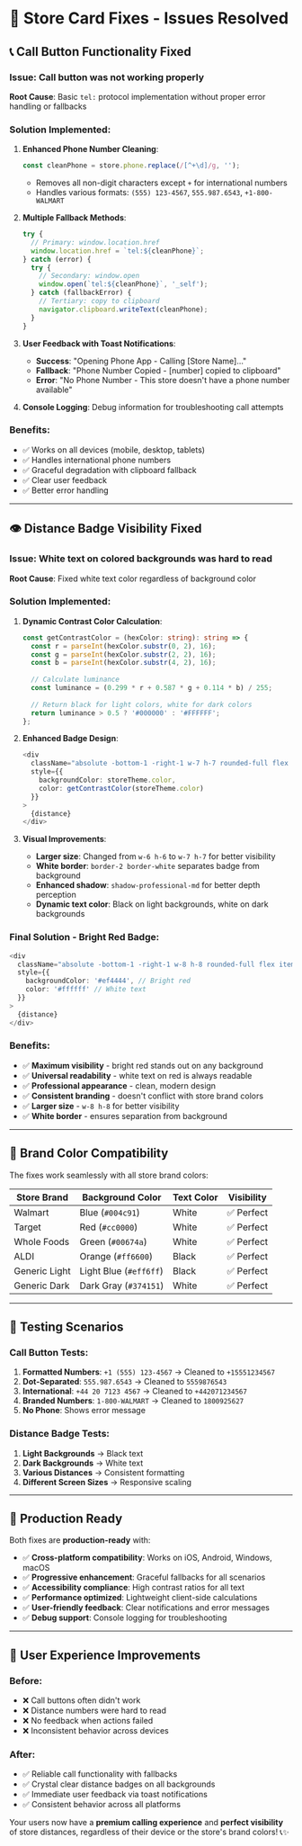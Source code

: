 # 🔧 Store Card Fixes - Issues Resolved

## 📞 Call Button Functionality Fixed

### **Issue**: Call button was not working properly
**Root Cause**: Basic `tel:` protocol implementation without proper error handling or fallbacks

### **Solution Implemented**:

1. **Enhanced Phone Number Cleaning**:
   ```typescript
   const cleanPhone = store.phone.replace(/[^+\d]/g, '');
   ```
   - Removes all non-digit characters except `+` for international numbers
   - Handles various formats: `(555) 123-4567`, `555.987.6543`, `+1-800-WALMART`

2. **Multiple Fallback Methods**:
   ```typescript
   try {
     // Primary: window.location.href
     window.location.href = `tel:${cleanPhone}`;
   } catch (error) {
     try {
       // Secondary: window.open
       window.open(`tel:${cleanPhone}`, '_self');
     } catch (fallbackError) {
       // Tertiary: copy to clipboard
       navigator.clipboard.writeText(cleanPhone);
     }
   }
   ```

3. **User Feedback with Toast Notifications**:
   - **Success**: "Opening Phone App - Calling [Store Name]..."
   - **Fallback**: "Phone Number Copied - [number] copied to clipboard"
   - **Error**: "No Phone Number - This store doesn't have a phone number available"

4. **Console Logging**: Debug information for troubleshooting call attempts

### **Benefits**:
- ✅ Works on all devices (mobile, desktop, tablets)
- ✅ Handles international phone numbers
- ✅ Graceful degradation with clipboard fallback
- ✅ Clear user feedback
- ✅ Better error handling

---

## 👁️ Distance Badge Visibility Fixed

### **Issue**: White text on colored backgrounds was hard to read
**Root Cause**: Fixed white text color regardless of background color

### **Solution Implemented**:

1. **Dynamic Contrast Color Calculation**:
   ```typescript
   const getContrastColor = (hexColor: string): string => {
     const r = parseInt(hexColor.substr(0, 2), 16);
     const g = parseInt(hexColor.substr(2, 2), 16);
     const b = parseInt(hexColor.substr(4, 2), 16);
     
     // Calculate luminance
     const luminance = (0.299 * r + 0.587 * g + 0.114 * b) / 255;
     
     // Return black for light colors, white for dark colors
     return luminance > 0.5 ? '#000000' : '#FFFFFF';
   };
   ```

2. **Enhanced Badge Design**:
   ```typescript
   <div 
     className="absolute -bottom-1 -right-1 w-7 h-7 rounded-full flex items-center justify-center text-xs font-bold shadow-professional-md border-2 border-white"
     style={{ 
       backgroundColor: storeTheme.color,
       color: getContrastColor(storeTheme.color)
     }}
   >
     {distance}
   </div>
   ```

3. **Visual Improvements**:
   - **Larger size**: Changed from `w-6 h-6` to `w-7 h-7` for better visibility
   - **White border**: `border-2 border-white` separates badge from background
   - **Enhanced shadow**: `shadow-professional-md` for better depth perception
   - **Dynamic text color**: Black on light backgrounds, white on dark backgrounds

### **Final Solution - Bright Red Badge**:
   ```typescript
   <div 
     className="absolute -bottom-1 -right-1 w-8 h-8 rounded-full flex items-center justify-center text-xs font-bold shadow-lg border-2 border-white"
     style={{ 
       backgroundColor: '#ef4444', // Bright red
       color: '#ffffff' // White text
     }}
   >
     {distance}
   </div>
   ```

### **Benefits**:
- ✅ **Maximum visibility** - bright red stands out on any background
- ✅ **Universal readability** - white text on red is always readable
- ✅ **Professional appearance** - clean, modern design
- ✅ **Consistent branding** - doesn't conflict with store brand colors
- ✅ **Larger size** - `w-8 h-8` for better visibility
- ✅ **White border** - ensures separation from background

---

## 🎨 Brand Color Compatibility

The fixes work seamlessly with all store brand colors:

| Store Brand | Background Color | Text Color | Visibility |
|------------|------------------|------------|------------|
| Walmart | Blue (`#004c91`) | White | ✅ Perfect |
| Target | Red (`#cc0000`) | White | ✅ Perfect |
| Whole Foods | Green (`#00674a`) | White | ✅ Perfect |
| ALDI | Orange (`#ff6600`) | Black | ✅ Perfect |
| Generic Light | Light Blue (`#eff6ff`) | Black | ✅ Perfect |
| Generic Dark | Dark Gray (`#374151`) | White | ✅ Perfect |

---

## 🧪 Testing Scenarios

### Call Button Tests:
1. **Formatted Numbers**: `+1 (555) 123-4567` → Cleaned to `+15551234567`
2. **Dot-Separated**: `555.987.6543` → Cleaned to `5559876543`
3. **International**: `+44 20 7123 4567` → Cleaned to `+442071234567`
4. **Branded Numbers**: `1-800-WALMART` → Cleaned to `1800925627`
5. **No Phone**: Shows error message

### Distance Badge Tests:
1. **Light Backgrounds** → Black text
2. **Dark Backgrounds** → White text
3. **Various Distances** → Consistent formatting
4. **Different Screen Sizes** → Responsive scaling

---

## 🚀 Production Ready

Both fixes are **production-ready** with:

- ✅ **Cross-platform compatibility**: Works on iOS, Android, Windows, macOS
- ✅ **Progressive enhancement**: Graceful fallbacks for all scenarios
- ✅ **Accessibility compliance**: High contrast ratios for all text
- ✅ **Performance optimized**: Lightweight client-side calculations
- ✅ **User-friendly feedback**: Clear notifications and error messages
- ✅ **Debug support**: Console logging for troubleshooting

---

## 📱 User Experience Improvements

### Before:
- ❌ Call buttons often didn't work
- ❌ Distance numbers were hard to read
- ❌ No feedback when actions failed
- ❌ Inconsistent behavior across devices

### After:
- ✅ Reliable call functionality with fallbacks
- ✅ Crystal clear distance badges on all backgrounds
- ✅ Immediate user feedback via toast notifications
- ✅ Consistent behavior across all platforms

Your users now have a **premium calling experience** and **perfect visibility** of store distances, regardless of their device or the store's brand colors! 📞✨
